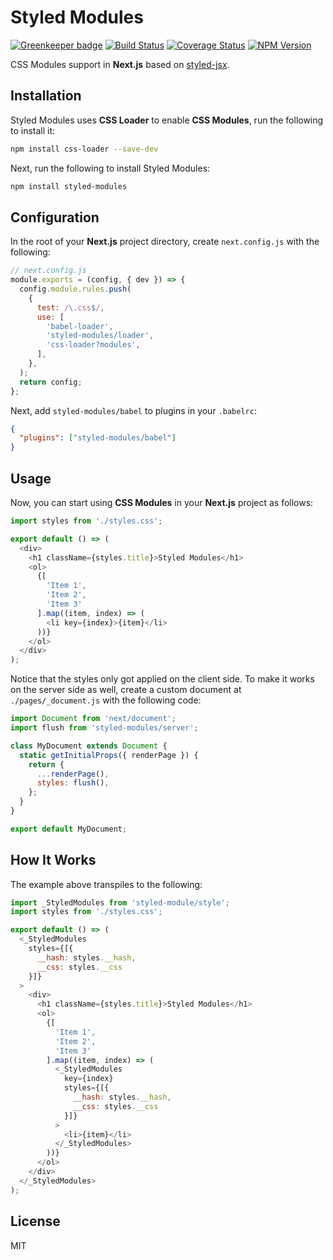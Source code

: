 # Styled Modules

[![Greenkeeper badge](https://badges.greenkeeper.io/traveloka/styled-modules.svg)](https://greenkeeper.io/)
[![Build Status](https://travis-ci.org/traveloka/styled-modules.svg?branch=master)](https://travis-ci.org/traveloka/styled-modules)
[![Coverage Status](https://coveralls.io/repos/github/traveloka/styled-modules/badge.svg?branch=master)](https://coveralls.io/github/traveloka/styled-modules?branch=master)
[![NPM Version](https://img.shields.io/npm/v/styled-modules.svg?style=flat-square)](https://www.npmjs.com/package/styled-modules)

CSS Modules support in **Next.js** based on [styled-jsx](https://github.com/zeit/styled-jsx).

## Installation
Styled Modules uses **CSS Loader** to enable **CSS Modules**, run the following to install it:
```bash
npm install css-loader --save-dev
```

Next, run the following to install Styled Modules:
```bash
npm install styled-modules
```

## Configuration
In the root of your **Next.js** project directory, create `next.config.js` with the following:
```js
// next.config.js
module.exports = (config, { dev }) => {
  config.module.rules.push(
    {
      test: /\.css$/,
      use: [
        'babel-loader',
        'styled-modules/loader',
        'css-loader?modules',
      ],
    },
  );
  return config;
};
```

Next, add `styled-modules/babel` to plugins in your `.babelrc`:
```json
{
  "plugins": ["styled-modules/babel"]
}
```

## Usage
Now, you can start using **CSS Modules** in your **Next.js** project as follows:
```js
import styles from './styles.css';

export default () => (
  <div>
    <h1 className={styles.title}>Styled Modules</h1>
    <ol>
      {[
        'Item 1',
        'Item 2',
        'Item 3'
      ].map((item, index) => (
        <li key={index}>{item}</li>
      ))}
    </ol>
  </div>
);
```

Notice that the styles only got applied on the client side. To make it works on the server side as well, create a custom document at `./pages/_document.js` with the following code:
```js
import Document from 'next/document';
import flush from 'styled-modules/server';

class MyDocument extends Document {
  static getInitialProps({ renderPage }) {
    return {
      ...renderPage(),
      styles: flush(),
    };
  }
}

export default MyDocument;
```

## How It Works
The example above transpiles to the following:
```js
import _StyledModules from 'styled-module/style';
import styles from './styles.css';

export default () => (
  <_StyledModules
    styles={[{
      __hash: styles.__hash,
      __css: styles.__css
    }]}
  >
    <div>
      <h1 className={styles.title}>Styled Modules</h1>
      <ol>
        {[
          'Item 1',
          'Item 2',
          'Item 3'
        ].map((item, index) => (
          <_StyledModules
            key={index}
            styles={[{
              __hash: styles.__hash,
              __css: styles.__css
            }]}
          >
            <li>{item}</li>
          </_StyledModules>
        ))}
      </ol>
    </div>
  </_StyledModules>
);
```

## License
MIT
